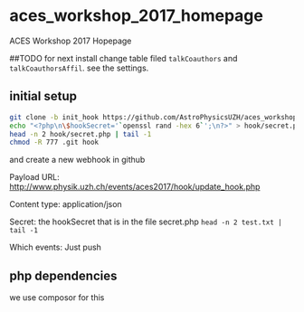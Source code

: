 # aces_workshop_2017_homepage
ACES Workshop 2017 Hopepage

##TODO for next install
change table filed `talkCoauthors` and `talkCoauthorsAffil`. see the settings.

## initial setup

```bash
git clone -b init_hook https://github.com/AstroPhysicsUZH/aces_workshop_2017_homepage.git .
echo "<?php\n\$hookSecret='`openssl rand -hex 6`';\n?>" > hook/secret.php
head -n 2 hook/secret.php | tail -1
chmod -R 777 .git hook
```

and create a new webhook in github

Payload URL:
http://www.physik.uzh.ch/events/aces2017/hook/update_hook.php

Content type:
application/json

Secret:
the hookSecret that is in the file secret.php `head -n 2 test.txt | tail -1`

Which events:
Just push


## php dependencies
we use composor for this
